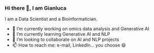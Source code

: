### Hi there 👋, I am Gianluca
I am a Data Scientist and a Bioinformatician.

- 🔭 I’m currently working on omics data analysis and Generative AI
- 🌱 I’m currently learning Generative AI and NLP
- 👯 I’m looking to collaborate on AI and NLP projects
- 📫 How to reach me: e-mail, LinkedIn... you choose 😄

